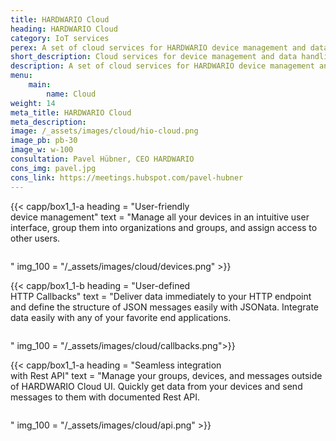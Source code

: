 ```yaml
---
title: HARDWARIO Cloud
heading: HARDWARIO Cloud
category: IoT services
perex: A set of cloud services for HARDWARIO device management and data handling - providing IoT connectivity, REST API and callback settings.
short_description: Cloud services for device management and data handling - providing IoT connectivity, REST API and callbacks.
description: A set of cloud services for HARDWARIO device management and data handling - providing IoT connectivity, REST API and callback settings.
menu:
    main:
        name: Cloud
weight: 14
meta_title: HARDWARIO Cloud
meta_description: 
image: /_assets/images/cloud/hio-cloud.png
image_pb: pb-30
image_w: w-100
consultation: Pavel Hübner, CEO HARDWARIO
cons_img: pavel.jpg
cons_link: https://meetings.hubspot.com/pavel-hubner
---
```


{{< capp/box1_1-a heading = "User-friendly<br/> device management" text = "Manage all your devices in an intuitive user interface, group them into organizations and groups, and assign access to other users.</p><img loading='lazy' src='/_assets/images/chester/lpwan_brands.png' class='w-100 w-md-75 mt-10' alt='' /><p>" img_100 = "/_assets/images/cloud/devices.png" >}}

{{< capp/box1_1-b heading = "User-defined<br/> HTTP Callbacks" text = "Deliver data immediately to your HTTP endpoint and define the structure of JSON messages easily with JSONata. Integrate data easily with any of your favorite end applications.</p><img loading='lazy' src='/_assets/images/cloud/visualisation.png' class='w-100 w-md-75 mt-10 mb-20' alt='' /><p>" img_100 = "/_assets/images/cloud/callbacks.png">}}

{{< capp/box1_1-a heading = "Seamless integration<br/> with Rest API" text = "Manage your groups, devices, and messages outside of HARDWARIO Cloud UI. Quickly get data from your devices and send messages to them with documented Rest API.</p><img loading='lazy' src='/_assets/images/chester/api.png' class='w-100 w-md-75 mt-10' alt='' /><p>" img_100 = "/_assets/images/cloud/api.png" >}}

